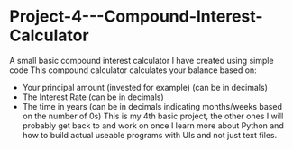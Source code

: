 # Project-4---Compound-Interest-Calculator
A small basic compound interest calculator I have created using simple code
 This compound calculator calculates your balance based on: 
 - Your principal amount (invested for example) (can be in decimals)
 - The Interest Rate (can be in decimals)
 - The time in years (can be in decimals indicating months/weeks based on the number of 0s)
This is my 4th basic project, the other ones I will probably get back to and work on once I learn more about Python and how to build actual useable programs with UIs and not just text files.

